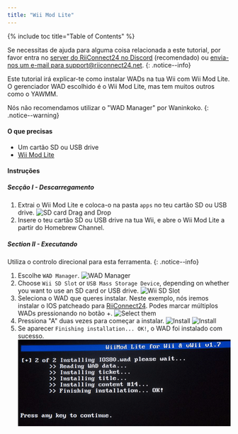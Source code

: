 ```yaml
---
title: "Wii Mod Lite"
---
```


{% include toc title="Table of Contents" %}

Se necessitas de ajuda para alguma coisa relacionada a este tutorial, por favor entra no [server do RiiConnect24 no Discord](https://discord.gg/rc24) (recomendado) ou [envia-nos um e-mail para support@riiconnect24.net](mailto:support@riiconnect24.net).
{: .notice--info}

Este tutorial irá explicar-te como instalar WADs na tua Wii com Wii Mod Lite. O gerenciador WAD escolhido é o Wii Mod Lite, mas tem muitos outros como o YAWMM.

Nós não recomendamos utilizar o "WAD Manager" por Waninkoko.
{: .notice--warning}

#### O que precisas
* Um cartão SD ou USB drive
* [Wii Mod Lite](https://oscwii.org/library/app/WiiModLite)

#### Instruções

##### Secção I - Descarregamento

1. Extrai o Wii Mod Lite e coloca-o na pasta `apps` no teu cartão SD ou USB drive. ![SD card Drag and Drop](/images/WiiModLite/1.gif)
2. Insere o teu cartão SD ou USB drive na tua Wii, e abre o Wii Mod Lite a partir do Homebrew Channel.

##### Section II - Executando

Utiliza o controlo direcional para esta ferramenta.
{: .notice--info}

1. Escolhe `WAD Manager`. ![WAD Manager](/images/WiiModLite/2.png)
2. Choose `Wii SD Slot` or `USB Mass Storage Device`, depending on whether you want to use an SD card or USB drive. ![Wii SD Slot](/images/WiiModLite/3.png)
3. Seleciona o WAD que queres instalar. Neste exemplo, nós iremos instalar o IOS patcheado para [RiiConnect24](riiconnect24). Podes marcar múltiplos WADs pressionando no botão +. ![Select them](/images/WiiModLite/4.gif)
4. Pressiona "A" duas vezes para começar a instalar. ![Install](/images/WiiModLite/5.png) ![Install](/images/WiiModLite/6.png)
5. Se aparecer `Finishing installation... OK!`, o WAD foi instalado com sucesso. ![Complete](/images/WiiModLite/7.png) 
